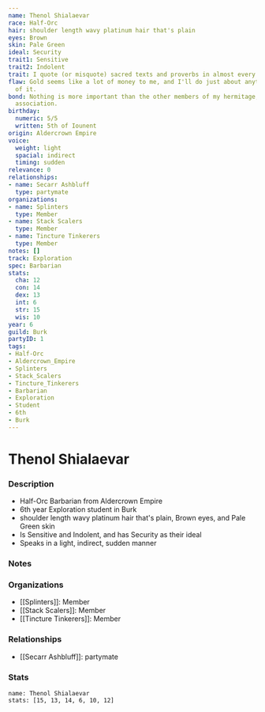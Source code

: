 ```yaml
---
name: Thenol Shialaevar
race: Half-Orc
hair: shoulder length wavy platinum hair that's plain
eyes: Brown
skin: Pale Green
ideal: Security
trait1: Sensitive
trait2: Indolent
trait: I quote (or misquote) sacred texts and proverbs in almost every situation.
flaw: Gold seems like a lot of money to me, and I'll do just about anything for more
  of it.
bond: Nothing is more important than the other members of my hermitage, order, or
  association.
birthday:
  numeric: 5/5
  written: 5th of Iounent
origin: Aldercrown Empire
voice:
  weight: light
  spacial: indirect
  timing: sudden
relevance: 0
relationships:
- name: Secarr Ashbluff
  type: partymate
organizations:
- name: Splinters
  type: Member
- name: Stack Scalers
  type: Member
- name: Tincture Tinkerers
  type: Member
notes: []
track: Exploration
spec: Barbarian
stats:
  cha: 12
  con: 14
  dex: 13
  int: 6
  str: 15
  wis: 10
year: 6
guild: Burk
partyID: 1
tags:
- Half-Orc
- Aldercrown_Empire
- Splinters
- Stack_Scalers
- Tincture_Tinkerers
- Barbarian
- Exploration
- Student
- 6th
- Burk
---
```

# Thenol Shialaevar
### Description
- Half-Orc Barbarian from Aldercrown Empire
- 6th year Exploration student in Burk
- shoulder length wavy platinum hair that's plain, Brown eyes, and Pale Green skin
- Is Sensitive and Indolent, and has Security as their ideal
- Speaks in a light, indirect, sudden manner

### Notes

### Organizations
- [[Splinters]]: Member
- [[Stack Scalers]]: Member
- [[Tincture Tinkerers]]: Member

### Relationships
- [[Secarr Ashbluff]]: partymate

### Stats
```statblock
name: Thenol Shialaevar
stats: [15, 13, 14, 6, 10, 12]
```